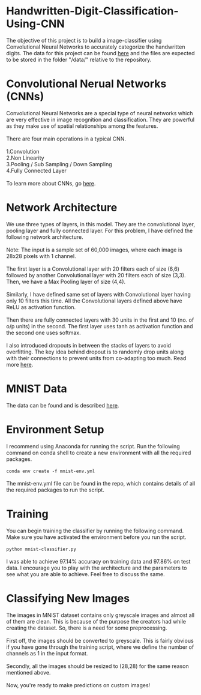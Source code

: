 # Handwritten-Digit-Classification-Using-CNN
The objective of this project is to build a image-classifier using Convolutional Neural Networks to accurately categorize the handwritten digits. The data for this project can be found <a href="http://yann.lecun.com/exdb/mnist/">here</a> and the files are expected to be stored in the folder "/data/" relative to the repository.

# Convolutional Nerual Networks (CNNs)
Convolutional Neural Networks are a special type of neural networks which are very effective in image recognition and classification. They are powerful as they make use of spatial relationships among the features.
<br>
<br>
There are four main operations in a typical CNN.
<br>
<br>
1.Convolution
<br>
2.Non Linearity
<br>
3.Pooling / Sub Sampling / Down Sampling
<br>
4.Fully Connected Layer
<br>
<br>
To learn more about CNNs, go <a href="https://ujjwalkarn.me/2016/08/11/intuitive-explanation-convnets/">here</a>.

# Network Architecture
We use three types of layers, in this model. They are the convolutional layer, pooling layer and fully connected layer.
For this problem, I have defined the following network architecture.
<br>
<br>
Note: The input is a sample set of 60,000 images, where each image is 28x28 pixels with 1 channel.
<br>
<br>
The first layer is a Convolutional layer with 20 filters each of size (6,6) followed by another Convolutional layer with 20 filters each of size (3,3). Then, we have a Max Pooling layer of size (4,4).
<br>
<br>
Similarly, I have defined same set of layers with Convolutional layer having only 10 filters this time.
All the Convolutional layers defined above have ReLU as activation function.
<br>
<br>
Then there are fully connected layers with 30 units in the first and 10 (no. of o/p units) in the second.
The first layer uses tanh as activation function and the second one uses softmax.
<br>
<br>
I also introduced dropouts in between the stacks of layers to avoid overfitting. The key idea behind dropout is to randomly drop units along with their connections to prevent units from co-adapting too much. Read more <a href="https://www.cs.toronto.edu/~hinton/absps/JMLRdropout.pdf">here</a>.

# MNIST Data
The data can be found and is described <a href="http://yann.lecun.com/exdb/mnist/">here</a>.

# Environment Setup
I recommend using Anaconda for running the script. Run the following command on conda shell to create a new environment with all the required packages.
<br>
<br>
<code>conda env create -f mnist-env.yml</code>
<br>
<br>
The mnist-env.yml file can be found in the repo, which contains details of all the required packages to run the script.

# Training
You can begin training the classifier by running the following command. Make sure you have activated the environment before you run the script.
<br>
<br>
<code>python mnist-classifier.py</code>
<br>
<br>
I was able to achieve 97.14% accuracy on training data and 97.86% on test data. I encourage you to play with the architecture and the parameters to see what you are able to achieve. Feel free to discuss the same.

# Classifying New Images
The images in MNIST dataset contains only greyscale images and almost all of them are clean. This is because of the purpose the creators had while creating the dataset. So, there is a need for some preprocessing.
<br>
<br>
First off, the images should be converted to greyscale. This is fairly obvious if you have gone through the training script, where we define the number of channels as 1 in the input format.
<br>
<br>
Secondly, all the images should be resized to (28,28) for the same reason mentioned above.
<br>
<br>
Now, you're ready to make predictions on custom images!
